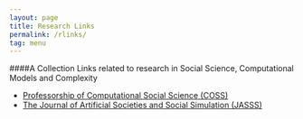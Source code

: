 ```yaml
---
layout: page
title: Research Links
permalink: /rlinks/
tag: menu
---
```


####A Collection Links related to research in Social Science, Computational Models and Complexity

- [Professorship of Computational Social Science (COSS)](http://www.coss.ethz.ch/about.html "COSS")
- [The Journal of Artificial Societies and Social Simulation (JASSS)](http://jasss.soc.surrey.ac.uk/JASSS.html "JASSS")


